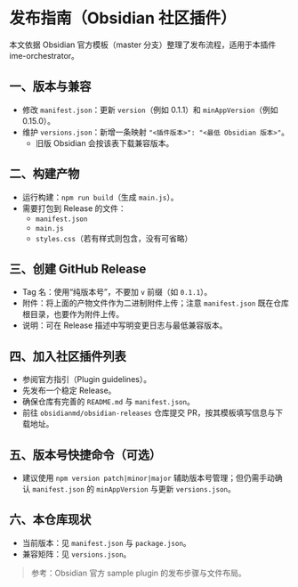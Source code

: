 # 发布指南（Obsidian 社区插件）

本文依据 Obsidian 官方模板（master 分支）整理了发布流程，适用于本插件 ime-orchestrator。

## 一、版本与兼容
- 修改 `manifest.json`：更新 `version`（例如 0.1.1）和 `minAppVersion`（例如 0.15.0）。
- 维护 `versions.json`：新增一条映射 `"<插件版本>": "<最低 Obsidian 版本>"`。
  - 旧版 Obsidian 会按该表下载兼容版本。

## 二、构建产物
- 运行构建：`npm run build`（生成 `main.js`）。
- 需要打包到 Release 的文件：
  - `manifest.json`
  - `main.js`
  - `styles.css`（若有样式则包含，没有可省略）

## 三、创建 GitHub Release
- Tag 名：使用“纯版本号”，不要加 `v` 前缀（如 `0.1.1`）。
- 附件：将上面的产物文件作为二进制附件上传；注意 `manifest.json` 既在仓库根目录，也要作为附件上传。
- 说明：可在 Release 描述中写明变更日志与最低兼容版本。

## 四、加入社区插件列表
- 参阅官方指引（Plugin guidelines）。
- 先发布一个稳定 Release。
- 确保仓库有完善的 `README.md` 与 `manifest.json`。
- 前往 `obsidianmd/obsidian-releases` 仓库提交 PR，按其模板填写信息与下载地址。

## 五、版本号快捷命令（可选）
- 建议使用 `npm version patch|minor|major` 辅助版本号管理；但仍需手动确认 `manifest.json` 的 `minAppVersion` 与更新 `versions.json`。

## 六、本仓库现状
- 当前版本：见 `manifest.json` 与 `package.json`。
- 兼容矩阵：见 `versions.json`。

> 参考：Obsidian 官方 sample plugin 的发布步骤与文件布局。
